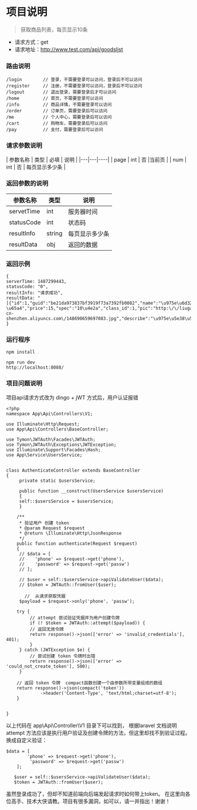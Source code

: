 # 项目说明
> 获取商品列表，每页显示10条

* 请求方式：get
* 请求地址：http://www.test.com/api/goodslist

### 路由说明
	/login        // 登录，不需要登录可以访问，登录后不可以访问
	/register     // 注册，不需要登录可以访问，登录后不可以访问
	/logout       // 退出登录，需要登录后才可以访问
	/home         // 首页，不需要登录可以访问
	/info		  // 商品详情，不需要登录可以访问
	/order		  // 订单页，需要登录后可以访问
	/me           // 个人中心，需要登录后可以访问
	/cart		  // 购物车，需要登录后可以访问
	/pay		  // 支付，需要登录后可以访问
	

### 请求参数说明

| 参数名称 | 类型 | 必填 | 说明 |
|---|---|----|
| page | int | 否 |当前页 |
| num | int | 否 | 每页显示多少条 |


### 返回参数的说明

| 参数名称 | 类型 | 说明 |
| --- | --- | ---- |
| servetTime| int | 服务器时间 |
| statusCode | int | 状态码 |
| resultInfo | string | 每页显示多少条 |
| resultData | obj | 返回的数据 |


### 返回示例


	{
	serverTime: 1487299443,
	statusCode: "0",
	resultInfo: "请求成功",
	resultData: "[{"id":1,"guid":"be21da973837bf3919f73a7392fb0082","name":"\u975e\u6d32\u6843\u5b50","subtitle":"\u975e\u6d32\u6843\u5b5010\u4e2a15\u5143","stock":"100 \u65a4","price":15,"spec":"10\u4e2a","class_id":1,"pic":"http:\/\/liugang23.oss-cn-shenzhen.aliyuncs.com\/148690659697083.jpg","describe":"\u975e\u5e38\u597d\u5403\u7684\u975e\u6d32\u6843\u5b50\uff0c\u4e2a\u5927\uff0c\u5947\u7279\uff01","sales":9,"new":1,"addtime":"1486708641","status":0,"class_name":"\u6c34\u679c","pater":0,"path":"0,","level":1}]"
	}


### 运行程序

	npm install

	npm run dev
	http://localhost:8088/
	
### 项目问题说明
项目api请求方式改为 dingo + jWT 方式后，用户认证报错

	<?php
	namespace App\Api\Controllers\V1;

	use Illuminate\Http\Request;
	use App\Api\Controllers\BaseController;

	use Tymon\JWTAuth\Facades\JWTAuth;
	use Tymon\JWTAuth\Exceptions\JWTException;
	use Illuminate\Support\Facades\Hash;
	use App\Service\UsersService;


	class AuthenticateController extends BaseController
	{
	     private static $usersService;

	     public function __construct(UsersService $usersService)
	     {
		 self::$usersService = $usersService;
	     }

	    /**
	     * 验证用户 创建 token
	     * @param Request $request
	     * @return \Illuminate\Http\JsonResponse
	     */
	    public function authenticate(Request $request)
	    {
		 // $data = [
		 //    'phone' => $request->get('phone'),
		 //    'password' => $request->get('passw')
		 // ];

		 // $user = self::$usersService->apiValidateUser($data);
		 // $token = JWTAuth::fromUser($user);

	       //  从请求获取凭据
		 $payload = $request->only('phone', 'passw');

		try {
		     // attempt 尝试验证凭据并为用户创建令牌
		     if (! $token = JWTAuth::attempt($payload)) {
			 // 返回无效令牌
			 return response()->json(['error' => 'invalid_credentials'], 401);
		     }
		 } catch (JWTException $e) {
		     // 尝试创建 token 令牌时出错
		     return response()->json(['error' => 'could_not_create_token'], 500);
		 }

		// 返回 token 令牌  compact函数创建一个由参数所带变量组成的数组
		return response()->json(compact('token'))
				 ->header('Content-Type', 'text/html;charset=utf-8');
	    }


	}
	
以上代码在 app\Api\Controller\V1 目录下可以找到，
根据laravel 文档说明 attempt 方法应该是执行用户验证及创建令牌的方法，但这里却找不到验证过程。
换成自定义验证：

	$data = [
           	'phone' => $request->get('phone'),
          	 'password' => $request->get('passw')
       	];

       $user = self::$usersService->apiValidateUser($data);
       $token = JWTAuth::fromUser($user);
       
 虽然登录成功了，但却不知道前端向后端发起请求时如何带上token。
 在这里向各位高手、技术大侠请教。项目有很多漏洞，如可以，请一并指出！谢谢！

